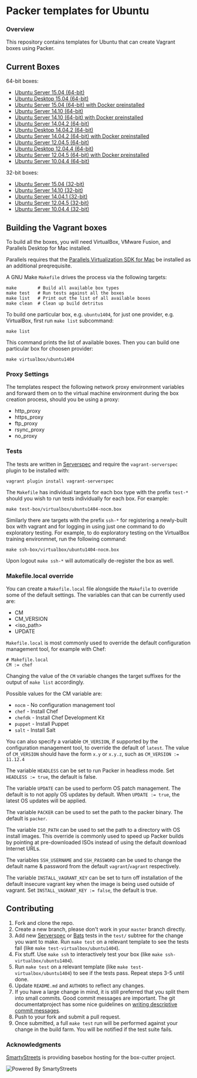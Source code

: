# Packer templates for Ubuntu

### Overview

This repository contains templates for Ubuntu that can create Vagrant boxes
using Packer.

## Current Boxes

64-bit boxes:

* [Ubuntu Server 15.04 (64-bit)](https://atlas.hashicorp.com/boxcutter/boxes/ubuntu1504)
* [Ubuntu Desktop 15.04 (64-bit)](https://atlas.hashicorp.com/boxcutter/boxes/ubuntu1504-desktop)
* [Ubuntu Server 15.04 (64-bit) with Docker preinstalled](https://atlas.hashicorp.com/boxcutter/boxes/ubuntu1504-docker)
* [Ubuntu Server 14.10 (64-bit)](https://atlas.hashicorp.com/boxcutter/boxes/ubuntu1410)
* [Ubuntu Server 14.10 (64-bit) with Docker preinstalled](https://atlas.hashicorp.com/boxcutter/boxes/ubuntu1410-docker)
* [Ubuntu Server 14.04.2 (64-bit)](https://atlas.hashicorp.com/boxcutter/boxes/ubuntu1404)
* [Ubuntu Desktop 14.04.2 (64-bit)](https://atlas.hashicorp.com/boxcutter/boxes/ubuntu1404-desktop)
* [Ubuntu Server 14.04.2 (64-bit) with Docker preinstalled](https://atlas.hashicorp.com/boxcutter/boxes/ubuntu1404-docker)
* [Ubuntu Server 12.04.5 (64-bit)](https://atlas.hashicorp.com/boxcutter/boxes/ubuntu1204)
* [Ubuntu Desktop 12.04.4 (64-bit)](https://atlas.hashicorp.com/boxcutter/boxes/ubuntu1204-desktop)
* [Ubuntu Server 12.04.5 (64-bit) with Docker preinstalled](https://atlas.hashicorp.com/boxcutter/boxes/ubuntu1204-docker)
* [Ubuntu Server 10.04.4 (64-bit)](https://atlas.hashicorp.com/boxcutter/boxes/ubuntu1004)

32-bit boxes:

* [Ubuntu Server 15.04 (32-bit)](https://atlas.hashicorp.com/boxcutter/boxes/ubuntu1504-i386)
* [Ubuntu Server 14.10 (32-bit)](https://atlas.hashicorp.com/boxcutter/boxes/ubuntu1410-i386)
* [Ubuntu Server 14.04.1 (32-bit)](https://atlas.hashicorp.com/boxcutter/boxes/ubuntu1404-i386)
* [Ubuntu Server 12.04.5 (32-bit)](https://atlas.hashicorp.com/boxcutter/boxes/ubuntu1204-i386)
* [Ubuntu Server 10.04.4 (32-bit)](https://atlas.hashicorp.com/boxcutter/boxes/ubuntu1004-i386)

## Building the Vagrant boxes

To build all the boxes, you will need VirtualBox, VMware Fusion, and Parallels Desktop for Mac installed.

Parallels requires that the
[Parallels Virtualization SDK for Mac](http://www.parallels.com/downloads/desktop)
be installed as an additional preqrequisite.

A GNU Make `Makefile` drives the process via the following targets:

    make        # Build all available box types
    make test   # Run tests against all the boxes
    make list   # Print out the list of all available boxes
    make clean  # Clean up build detritus

To build one particular box, e.g. `ubuntu1404`,
for just one provider, e.g. VirtualBox,
first run `make list` subcommand:

    make list

This command prints the list of available boxes.
Then you can build one particular box for choosen provider:

    make virtualbox/ubuntu1404

### Proxy Settings

The templates respect the following network proxy environment variables
and forward them on to the virtual machine environment during the box creation
process, should you be using a proxy:

* http_proxy
* https_proxy
* ftp_proxy
* rsync_proxy
* no_proxy

### Tests

The tests are written in [Serverspec](http://serverspec.org) and require the
`vagrant-serverspec` plugin to be installed with:

    vagrant plugin install vagrant-serverspec

The `Makefile` has individual targets for each box type with the prefix
`test-*` should you wish to run tests individually for each box.  For example:

    make test-box/virtualbox/ubuntu1404-nocm.box

Similarly there are targets with the prefix `ssh-*` for registering a
newly-built box with vagrant and for logging in using just one command to
do exploratory testing.  For example, to do exploratory testing
on the VirtualBox training environmnet, run the following command:

    make ssh-box/virtualbox/ubuntu1404-nocm.box

Upon logout `make ssh-*` will automatically de-register the box as well.

### Makefile.local override

You can create a `Makefile.local` file alongside the `Makefile` to override
some of the default settings.  The variables can that can be currently
used are:

* CM
* CM_VERSION
* \<iso_path\>
* UPDATE

`Makefile.local` is most commonly used to override the default configuration
management tool, for example with Chef:

    # Makefile.local
    CM := chef

Changing the value of the `CM` variable changes the target suffixes for
the output of `make list` accordingly.

Possible values for the CM variable are:

* `nocm` - No configuration management tool
* `chef` - Install Chef
* `chefdk` - Install Chef Development Kit
* `puppet` - Install Puppet
* `salt`  - Install Salt

You can also specify a variable `CM_VERSION`, if supported by the
configuration management tool, to override the default of `latest`.
The value of `CM_VERSION` should have the form `x.y` or `x.y.z`,
such as `CM_VERSION := 11.12.4`

The variable `HEADLESS` can be set to run Packer in headless mode.
Set `HEADLESS := true`, the default is false.

The variable `UPDATE` can be used to perform OS patch management.  The
default is to not apply OS updates by default.  When `UPDATE := true`,
the latest OS updates will be applied.

The variable `PACKER` can be used to set the path to the packer binary.
The default is `packer`.

The variable `ISO_PATH` can be used to set the path to a directory with
OS install images. This override is commonly used to speed up Packer builds
by pointing at pre-downloaded ISOs instead of using the default download
Internet URLs.

The variables `SSH_USERNAME` and `SSH_PASSWORD` can be used to change the
 default name & password from the default `vagrant`/`vagrant` respectively.

The variable `INSTALL_VAGRANT_KEY` can be set to turn off installation of the
default insecure vagrant key when the image is being used outside of vagrant.
Set `INSTALL_VAGRANT_KEY := false`, the default is true.

## Contributing


1. Fork and clone the repo.
2. Create a new branch, please don't work in your `master` branch directly.
3. Add new [Serverspec](http://serverspec.org/) or [Bats](https://blog.engineyard.com/2014/bats-test-command-line-tools) tests in the `test/` subtree for the change you want to make.  Run `make test` on a relevant template to see the tests fail (like `make test-virtualbox/ubuntu1404`).
4. Fix stuff.  Use `make ssh` to interactively test your box (like `make ssh-virtualbox/ubuntu1404`).
5. Run `make test` on a relevant template (like `make test-virtualbox/ubuntu1404`) to see if the tests pass.  Repeat steps 3-5 until done.
6. Update `README.md` and `AUTHORS` to reflect any changes.
7. If you have a large change in mind, it is still preferred that you split them into small commits.  Good commit messages are important.  The git documentatproject has some nice guidelines on [writing descriptive commit messages](http://git-scm.com/book/ch5-2.html#Commit-Guidelines).
8. Push to your fork and submit a pull request.
9. Once submitted, a full `make test` run will be performed against your change in the build farm.  You will be notified if the test suite fails.

### Acknowledgments

[SmartyStreets](http://www.smartystreets.com) is providing basebox hosting for the box-cutter project.

![Powered By SmartyStreets](https://smartystreets.com/resources/images/smartystreets-flat.png)
